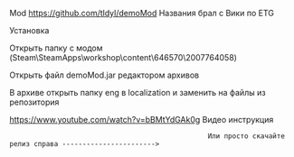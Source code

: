 Mod https://github.com/tldyl/demoMod
Названия брал с Вики по ETG

Установка

Открыть папку с модом (Steam\SteamApps\workshop\content\646570\2007764058)

Открыть файл demoMod.jar редактором архивов

В архиве открыть папку eng в localization и заменить на файлы из репозитория
  
  https://www.youtube.com/watch?v=bBMtYdGAk0g Видео инструкция
  
  
                                                     Или просто скачайте релиз справа ----------------------->

